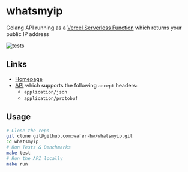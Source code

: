 # whatsmyip
Golang API running as a [Vercel Serverless Function](https://vercel.com/docs/serverless-functions) which returns your public IP address

![tests](https://github.com/wafer-bw/whatsmyip/workflows/tests/badge.svg)

## Links
* [Homepage](https://whatsmyip.wafer-bw.vercel.app)
* [API](https://whatsmyip.wafer-bw.vercel.app/api) which supports the following `accept` headers:
    * `application/json`
    * `application/protobuf`

## Usage
```bash
# Clone the repo
git clone git@github.com:wafer-bw/whatsmyip.git
cd whatsmyip
# Run Tests & Benchmarks
make test
# Run the API locally
make run
```
